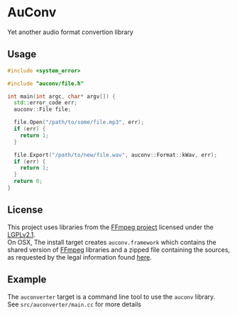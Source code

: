 # AuConv

Yet another audio format convertion library

## Usage

```c++
#include <system_error>

#include "auconv/file.h"

int main(int argc, char* argv[]) {
  std::error_code err;
  auconv::File file;

  file.Open("/path/to/some/file.mp3", err);
  if (err) {
    return 1;
  }

  file.Export("/path/to/new/file.wav", auconv::Format::kWav, err);
  if (err) {
    return 1;
  }
  return 0;
}
```

## License

This project uses libraries from the [FFmpeg project](https://ffmpeg.org/)
licensed under the
[LGPLv2.1](https://www.gnu.org/licenses/old-licenses/lgpl-2.1.en.html).  
On OSX, The install target creates `auconv.framework` which contains the shared
version of [FFmpeg](https://ffmpeg.org/) libraries and a zipped file containing
the sources, as requested by the legal information found
[here](https://ffmpeg.org/legal.html).


## Example

The `auconverter` target is a command line tool to use the `auconv` library.  
See `src/auconverter/main.cc` for more details
